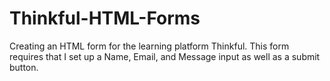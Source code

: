# Thinkful-HTML-Forms

Creating an HTML form for the learning platform Thinkful. This form requires that I set up a Name, Email, and Message input as well as a submit button.
